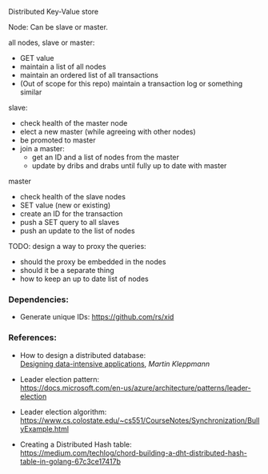 Distributed Key-Value store

Node:
Can be slave or master.

all nodes, slave or master:
- GET value
- maintain a list of all nodes
- maintain an ordered list of all transactions
- (Out of scope for this repo) maintain a transaction log or something similar

slave:
- check health of the master node
- elect a new master (while agreeing with other nodes)
- be promoted to master
- join a master:
    - get an ID and a list of nodes from the master
    - update by dribs and drabs until fully up to date with master

master
- check health of the slave nodes
- SET value (new or existing)
- create an ID for the transaction
- push a SET query to all slaves
- push an update to the list of nodes 

TODO:
design a way to proxy the queries:
- should the proxy be embedded in the nodes
- should it be a separate thing
- how to keep an up to date list of nodes

### Dependencies:

- Generate unique IDs: https://github.com/rs/xid

### References:

- How to design a distributed database:  
[Designing data-intensive applications](https://www.goodreads.com/book/show/23463279-designing-data-intensive-applications), *Martin Kleppmann*

- Leader election pattern:  
https://docs.microsoft.com/en-us/azure/architecture/patterns/leader-election

- Leader election algorithm:  
https://www.cs.colostate.edu/~cs551/CourseNotes/Synchronization/BullyExample.html

- Creating a Distributed Hash table:  
https://medium.com/techlog/chord-building-a-dht-distributed-hash-table-in-golang-67c3ce17417b

